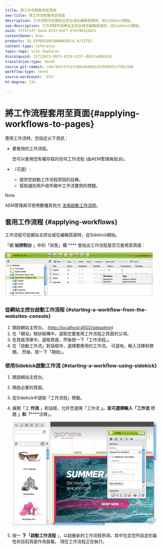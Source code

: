 ```yaml
---
title: 將工作流程套用至頁面
seo-title: 將工作流程套用至頁面
description: 工作流程可從網站主控台或在編輯頁面時，從Sidekick開始。
seo-description: 工作流程可從網站主控台或在編輯頁面時，從Sidekick開始。
uuid: 55f6f1d7-da54-4732-b9ff-b7479622db51
contentOwner: User
products: SG_EXPERIENCEMANAGER/6.4/SITES
content-type: reference
topic-tags: site-features
discoiquuid: 22712b73-90f2-4329-b32f-dbb7ce802d1d
translation-type: tm+mt
source-git-commit: cdec5b3c57ce1c80c0ed6b5cb7650b52cf9bc340
workflow-type: tm+mt
source-wordcount: '273'
ht-degree: 11%

---
```



# 將工作流程套用至頁面{#applying-workflows-to-pages}

應用工作流時，您指定以下資訊：

* 要套用的工作流程。

   您可以套用您有權存取的任何工作流程 (由AEM管理員指派)。
* （可選）:

   * 提供您啟動工作流程原因的註解。
   * 幫助識別用戶收件箱中工作流實例的標題。

>[!NOTE]
>
>AEM管理員可使用數種其他方 [法來啟動工作流程](/help/sites-administering/workflows-starting.md)。

## 套用工作流程 {#applying-workflows}

工作流程可從網站主控台或在編輯頁面時，從Sidekick開始。

「網 **站控制台** 」中的「狀態」欄 **** 會指出工作流程是否已套用至頁面：

![工作流狀態](assets/workflowstatus.png)

### 從網站主控台啟動工作流程 {#starting-a-workflow-from-the-websites-console}

1. 開啟網站主控台。 ([http://localhost:4502/siteadmin](http://localhost:4502/siteadmin))
1. 在「網站」樹狀結構中，選取您要套用工作流程之頁面的父項。
1. 在頁面清單中，選取頁面，然後按一下「工作流程」。
1. 在「啟動工作流」對話框中，選擇要應用的工作流。 可選地，輸入注釋和標題。 然後，按一下「開始」。

### 使用Sidekick啟動工作流 {#starting-a-workflow-using-sidekick}

1. 開啟網站主控台。
1. 開啟必要的頁面。
1. 從Sidekick中選取「工作流程」標籤。
1. 展開「工 **作流** 」對話框，允許您選擇「工作流 **」，並可選擇輸入「工作流** 標題 **」和「******&#x200B;注釋」。

   ![workflowstartsidekick](assets/workflowstartsidekick.png)

1. 按一 **下「啟動工作流程** 」，以啟動新的工作流程例項，其中包含您所設定的屬性和目前頁面作為裝載。 現在工作流程正在執行。

